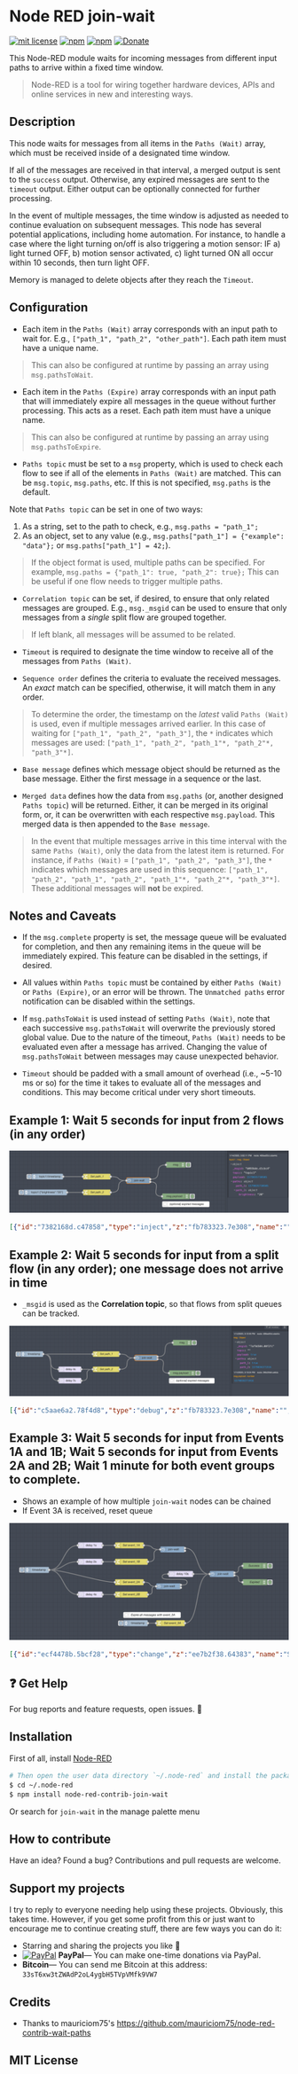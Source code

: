 # Node RED join-wait

[![mit license](https://badgen.net/badge/license/MIT/red)](https://github.com/dxdc/node-red-contrib-join-wait/blob/master/LICENSE)
[![npm](https://badgen.net/npm/v/node-red-contrib-join-wait)](https://www.npmjs.com/package/node-red-contrib-join-wait)
[![npm](https://badgen.net/npm/dt/node-red-contrib-join-wait)](https://www.npmjs.com/package/node-red-contrib-join-wait)
[![Donate](https://badgen.net/badge/Donate/PayPal/91BE09)](https://paypal.me/ddcaspi)

This Node-RED module waits for incoming messages from different input paths to arrive within a fixed time window.

> Node-RED is a tool for wiring together hardware devices, APIs and online services in new and interesting ways.

## Description

This node waits for messages from all items in the `Paths (Wait)` array, which must be received inside of a designated time window.

If all of the messages are received in that interval, a merged output is sent to the `success` output. Otherwise, any expired messages are sent to the `timeout` output. Either output can be optionally connected for further processing.

In the event of multiple messages, the time window is adjusted as needed to continue evaluation on subsequent messages. This node has several potential applications, including home automation. For instance, to handle a case where the light turning on/off is also triggering a motion sensor: IF a) light turned OFF, b) motion sensor activated, c) light turned ON all occur within 10 seconds, then turn light OFF.

Memory is managed to delete objects after they reach the `Timeout`.

## Configuration

- Each item in the `Paths (Wait)` array corresponds with an input path to wait for. E.g., `["path_1", "path_2", "other_path"]`. Each path item must have a unique name.

> This can also be configured at runtime by passing an array using `msg.pathsToWait`.

- Each item in the `Paths (Expire)` array corresponds with an input path that will immediately expire all messages in the queue without further processing. This acts as a reset. Each path item must have a unique name.

> This can also be configured at runtime by passing an array using `msg.pathsToExpire`.

- `Paths topic` must be set to a `msg` property, which is used to check each flow to see if all of the elements in `Paths (Wait)` are matched. This can be `msg.topic`, `msg.paths`, etc. If this is not specified, `msg.paths` is the default.

Note that `Paths topic` can be set in one of two ways:
1. As a string, set to the path to check, e.g., `msg.paths = "path_1";`
2. As an object, set to any value (e.g., `msg.paths["path_1"] = {"example": "data"};` or `msg.paths["path_1"] = 42;`).

> If the object format is used, multiple paths can be specified. For example, `msg.paths = {"path_1": true, "path_2": true};` This can be useful if one flow needs to trigger multiple paths.

- `Correlation topic` can be set, if desired, to ensure that only related messages are grouped. E.g., `msg._msgid` can be used to ensure that only messages from a *single* split flow are grouped together.

> If left blank, all messages will be assumed to be related.

- `Timeout` is required to designate the time window to receive all of the messages from `Paths (Wait)`.

- `Sequence order` defines the criteria to evaluate the received messages. An *exact* match can be specified, otherwise, it will match them in any order.

> To determine the order, the timestamp on the *latest* valid `Paths (Wait)` is used, even if multiple messages arrived earlier. In this case of waiting for `["path_1", "path_2", "path_3"]`, the `*` indicates which messages are used: `["path_1", "path_2", "path_1"*, "path_2"*, "path_3"*]`.

- `Base message` defines which message object should be returned as the base message. Either the first message in a sequence or the last.

- `Merged data` defines how the data from `msg.paths` (or, another designed `Paths topic`) will be returned. Either, it can be merged in its original form, or, it can be overwritten with each respective `msg.payload`. This merged data is then appended to the `Base message`.

> In the event that multiple messages arrive in this time interval with the same `Paths (Wait)`, only the data from the latest item is returned. For instance, if `Paths (Wait)` = `["path_1", "path_2", "path_3"]`, the `*` indicates which messages are used in this sequence: `["path_1", "path_2", "path_1", "path_2", "path_1"*, "path_2"*, "path_3"*]`. These additional messages will **not** be expired.

## Notes and Caveats

- If the `msg.complete` property is set, the message queue will be evaluated for completion, and then any remaining items in the queue will be immediately expired. This feature can be disabled in the settings, if desired.

- All values within `Paths topic` must be contained by either `Paths (Wait)` or `Paths (Expire)`, or an error will be thrown. The `Unmatched paths` error notification can be disabled within the settings.

- If `msg.pathsToWait` is used instead of setting `Paths (Wait)`, note that each successive `msg.pathsToWait` will overwrite the previously stored global value. Due to the nature of the timeout, `Paths (Wait)` needs to be evaluated even after a message has arrived. Changing the value of `msg.pathsToWait` between messages may cause unexpected behavior.

- `Timeout` should be padded with a small amount of overhead (i.e., ~5-10 ms or so) for the time it takes to evaluate all of the messages and conditions. This may become critical under very short timeouts.

## Example 1: Wait 5 seconds for input from 2 flows (in any order)

![Example 1](/docs/example1.png?raw=true "Example 1")

```json
[{"id":"7382168d.c47858","type":"inject","z":"fb783323.7e308","name":"","topic":"topic1","payload":"{\"brightness\":\"20\"}","payloadType":"json","repeat":"","crontab":"","once":false,"onceDelay":"","x":950,"y":1460,"wires":[["93c1545b.dca6f8"]]},{"id":"3b8f6807.956d78","type":"debug","z":"fb783323.7e308","name":"","active":true,"tosidebar":true,"console":false,"complete":"true","x":1610,"y":1320,"wires":[]},{"id":"5866d421.7eb66c","type":"inject","z":"fb783323.7e308","name":"","topic":"topic1","payload":"","payloadType":"date","repeat":"","crontab":"","once":false,"onceDelay":"","x":960,"y":1380,"wires":[["8d0b69cc.b2b228"]]},{"id":"337256a2.04446a","type":"debug","z":"fb783323.7e308","name":"","active":true,"tosidebar":true,"console":false,"tostatus":false,"complete":"payload","targetType":"msg","x":1610,"y":1480,"wires":[]},{"id":"8d0b69cc.b2b228","type":"change","z":"fb783323.7e308","name":"Set path_1","rules":[{"t":"set","p":"paths","pt":"msg","to":"path_1","tot":"str"}],"action":"","property":"","from":"","to":"","reg":false,"x":1210,"y":1380,"wires":[["959a4717.0b5138"]]},{"id":"93c1545b.dca6f8","type":"change","z":"fb783323.7e308","name":"Set path_2","rules":[{"t":"set","p":"paths","pt":"msg","to":"path_2","tot":"str"}],"action":"","property":"","from":"","to":"","reg":false,"x":1210,"y":1460,"wires":[["959a4717.0b5138"]]},{"id":"959a4717.0b5138","type":"join-wait","z":"fb783323.7e308","name":"","paths":"[\"path_1\", \"path_2\"]","pathsToExpire":"","ignoreUnmatched":false,"pathTopic":"paths","pathTopicType":"msg","correlationTopic":"","correlationTopicType":"msg","timeout":"5","timeoutUnits":"1000","exactOrder":"false","firstMsg":"true","mapPayload":"true","disableComplete":false,"x":1420,"y":1400,"wires":[["3b8f6807.956d78"],["337256a2.04446a"]]},{"id":"6ae4802.e40238","type":"comment","z":"fb783323.7e308","name":"(optional) expired messages","info":"","x":1660,"y":1520,"wires":[]}]
```

## Example 2: Wait 5 seconds for input from a split flow (in any order); one message does not arrive in time

- `_msgid` is used as the **Correlation topic**, so that flows from split queues can be tracked.

![Example 2](/docs/example2.png?raw=true "Example 2")

```json
[{"id":"c5aae6a2.78f4d8","type":"debug","z":"fb783323.7e308","name":"","active":true,"tosidebar":true,"console":false,"complete":"true","x":1590,"y":1440,"wires":[]},{"id":"4644d839.170ac8","type":"inject","z":"fb783323.7e308","name":"","topic":"","payload":"","payloadType":"date","repeat":"","crontab":"","once":false,"onceDelay":"","x":800,"y":1500,"wires":[["f785671e.2f1ac8","2869e698.5a1daa","373d1571.a4d5fa"]]},{"id":"3ed2d37b.3a852c","type":"debug","z":"fb783323.7e308","name":"","active":true,"tosidebar":true,"console":false,"tostatus":false,"complete":"payload","targetType":"msg","x":1590,"y":1600,"wires":[]},{"id":"f785671e.2f1ac8","type":"change","z":"fb783323.7e308","name":"Set path_1","rules":[{"t":"set","p":"paths","pt":"msg","to":"path_1","tot":"str"},{"t":"set","p":"payload","pt":"msg","to":"true","tot":"bool"}],"action":"","property":"","from":"","to":"","reg":false,"x":1190,"y":1500,"wires":[["c492296e.f80428"]]},{"id":"84493c9a.b98f9","type":"change","z":"fb783323.7e308","name":"Set path_2","rules":[{"t":"set","p":"paths","pt":"msg","to":"path_2","tot":"str"}],"action":"","property":"","from":"","to":"","reg":false,"x":1190,"y":1580,"wires":[["c492296e.f80428"]]},{"id":"c492296e.f80428","type":"join-wait","z":"fb783323.7e308","name":"","paths":"[\"path_1\", \"path_2\"]","pathsToExpire":"","pathTopic":"paths","pathTopicType":"msg","correlationTopic":"_msgid","correlationTopicType":"msg","timeout":"5","timeoutUnits":"1000","exactOrder":"false","firstMsg":"true","mapPayload":"true","x":1400,"y":1520,"wires":[["c5aae6a2.78f4d8"],["3ed2d37b.3a852c"]]},{"id":"a73abdd0.1bd6","type":"comment","z":"fb783323.7e308","name":"(optional) expired messages","info":"","x":1640,"y":1640,"wires":[]},{"id":"2869e698.5a1daa","type":"delay","z":"fb783323.7e308","name":"","pauseType":"delay","timeout":"4","timeoutUnits":"seconds","rate":"1","nbRateUnits":"1","rateUnits":"second","randomFirst":"1","randomLast":"5","randomUnits":"seconds","drop":false,"x":1000,"y":1580,"wires":[["84493c9a.b98f9"]]},{"id":"373d1571.a4d5fa","type":"delay","z":"fb783323.7e308","name":"","pauseType":"delay","timeout":"7","timeoutUnits":"seconds","rate":"1","nbRateUnits":"1","rateUnits":"second","randomFirst":"1","randomLast":"5","randomUnits":"seconds","drop":false,"x":1000,"y":1640,"wires":[["84493c9a.b98f9"]]}]
```

## Example 3: Wait 5 seconds for input from Events 1A and 1B; Wait 5 seconds for input from Events 2A and 2B; Wait 1 minute for both event groups to complete.

- Shows an example of how multiple `join-wait` nodes can be chained
- If Event 3A is received, reset queue

![Example 3](/docs/example3.png?raw=true "Example 3")

```json
[{"id":"ecf4478b.5bcf28","type":"change","z":"ee7b2f38.64383","name":"Set event_1B","rules":[{"t":"set","p":"name","pt":"msg","to":"event_1B","tot":"str"}],"action":"","property":"","from":"","to":"","reg":false,"x":760,"y":740,"wires":[["fb17fdab.13bc6"]]},{"id":"fb17fdab.13bc6","type":"join-wait","z":"ee7b2f38.64383","name":"","paths":"[\"event_1A\", \"event_1B\"]","pathsToExpire":"","ignoreUnmatched":false,"pathTopic":"name","pathTopicType":"msg","correlationTopic":"","correlationTopicType":"msg","timeout":"5","timeoutUnits":"1000","exactOrder":"false","firstMsg":"true","mapPayload":"true","disableComplete":false,"x":960,"y":680,"wires":[["8d4ce0e0.362b7"],[]]},{"id":"c264c765.36e3c8","type":"change","z":"ee7b2f38.64383","name":"Set event_1A","rules":[{"t":"set","p":"name","pt":"msg","to":"event_1A","tot":"str"}],"action":"","property":"","from":"","to":"","reg":false,"x":750,"y":660,"wires":[["fb17fdab.13bc6"]]},{"id":"6a032c55.883394","type":"delay","z":"ee7b2f38.64383","name":"","pauseType":"delay","timeout":"2","timeoutUnits":"seconds","rate":"1","nbRateUnits":"1","rateUnits":"second","randomFirst":"1","randomLast":"5","randomUnits":"seconds","drop":false,"x":560,"y":740,"wires":[["ecf4478b.5bcf28"]]},{"id":"8d4ce0e0.362b7","type":"join-wait","z":"ee7b2f38.64383","name":"","paths":"[\"event_1A\", \"event_1B\", \"event_2A\", \"event_2B\"]","pathsToExpire":"[\"event_3A\"]","ignoreUnmatched":false,"pathTopic":"name","pathTopicType":"msg","correlationTopic":"","correlationTopicType":"msg","timeout":"1","timeoutUnits":"60000","exactOrder":"false","firstMsg":"true","mapPayload":"false","disableComplete":false,"x":1200,"y":800,"wires":[["f4c5e7c1.831528"],["830ebf9c.f1588"]]},{"id":"2830e00c.06bde","type":"inject","z":"ee7b2f38.64383","name":"","topic":"","payload":"","payloadType":"date","repeat":"","crontab":"","once":false,"onceDelay":"","x":300,"y":780,"wires":[["4213bd84.2c68b4","6a032c55.883394","c47ba83d.c17548","d2839a03.b24e98"]]},{"id":"7e51b1f.75d755","type":"change","z":"ee7b2f38.64383","name":"Set event_2B","rules":[{"t":"set","p":"name","pt":"msg","to":"event_2B","tot":"str"}],"action":"","property":"","from":"","to":"","reg":false,"x":760,"y":900,"wires":[["4d466044.9e7ba"]]},{"id":"4213bd84.2c68b4","type":"change","z":"ee7b2f38.64383","name":"Set event_2A","rules":[{"t":"set","p":"name","pt":"msg","to":"event_2A","tot":"str"}],"action":"","property":"","from":"","to":"","reg":false,"x":750,"y":840,"wires":[["4d466044.9e7ba"]]},{"id":"c47ba83d.c17548","type":"delay","z":"ee7b2f38.64383","name":"","pauseType":"delay","timeout":"4","timeoutUnits":"seconds","rate":"1","nbRateUnits":"1","rateUnits":"second","randomFirst":"1","randomLast":"5","randomUnits":"seconds","drop":false,"x":560,"y":900,"wires":[["7e51b1f.75d755"]]},{"id":"4d466044.9e7ba","type":"join-wait","z":"ee7b2f38.64383","name":"","paths":"[\"event_2A\", \"event_2B\"]","pathsToExpire":"","ignoreUnmatched":false,"pathTopic":"name","pathTopicType":"msg","correlationTopic":"","correlationTopicType":"msg","timeout":"5","timeoutUnits":"1000","exactOrder":"false","firstMsg":"true","mapPayload":"true","disableComplete":false,"x":940,"y":860,"wires":[["89331b9.e9fbce8"],[]]},{"id":"a335f9be.14d698","type":"change","z":"ee7b2f38.64383","name":"Set event_3A","rules":[{"t":"set","p":"name","pt":"msg","to":"event_3A","tot":"str"}],"action":"","property":"","from":"","to":"","reg":false,"x":950,"y":1040,"wires":[["8d4ce0e0.362b7"]]},{"id":"b3d43a9c.4f0558","type":"inject","z":"ee7b2f38.64383","name":"","topic":"","payload":"","payloadType":"date","repeat":"","crontab":"","once":false,"onceDelay":"","x":780,"y":1040,"wires":[["a335f9be.14d698"]]},{"id":"830ebf9c.f1588","type":"debug","z":"ee7b2f38.64383","name":"Expired","active":true,"tosidebar":true,"console":false,"tostatus":true,"complete":"true","targetType":"full","x":1360,"y":840,"wires":[]},{"id":"f4c5e7c1.831528","type":"debug","z":"ee7b2f38.64383","name":"Success","active":true,"tosidebar":true,"console":false,"tostatus":false,"complete":"true","targetType":"full","x":1360,"y":760,"wires":[]},{"id":"89331b9.e9fbce8","type":"delay","z":"ee7b2f38.64383","name":"","pauseType":"delay","timeout":"10","timeoutUnits":"seconds","rate":"1","nbRateUnits":"1","rateUnits":"second","randomFirst":"1","randomLast":"5","randomUnits":"seconds","drop":false,"x":1000,"y":800,"wires":[["8d4ce0e0.362b7"]]},{"id":"d2839a03.b24e98","type":"delay","z":"ee7b2f38.64383","name":"","pauseType":"delay","timeout":"1","timeoutUnits":"seconds","rate":"1","nbRateUnits":"1","rateUnits":"second","randomFirst":"1","randomLast":"5","randomUnits":"seconds","drop":false,"x":560,"y":660,"wires":[["c264c765.36e3c8"]]},{"id":"69bf4156.8d7b8","type":"comment","z":"ee7b2f38.64383","name":"Expire all messages with event_3A","info":"","x":860,"y":1000,"wires":[]}]
```

## :question: Get Help

For bug reports and feature requests, open issues. :bug:

## Installation

First of all, install [Node-RED](http://nodered.org/docs/getting-started/installation)

```sh
# Then open the user data directory `~/.node-red` and install the package
$ cd ~/.node-red
$ npm install node-red-contrib-join-wait
```

Or search for `join-wait` in the manage palette menu

## How to contribute

Have an idea? Found a bug? Contributions and pull requests are welcome.

## Support my projects

I try to reply to everyone needing help using these projects. Obviously, this takes time. However, if you get some profit from this or just want to encourage me to continue creating stuff, there are few ways you can do it:

-   Starring and sharing the projects you like :rocket:
-   [![PayPal][badge_paypal]][paypal-donations] **PayPal**— You can make one-time donations via PayPal.
-   **Bitcoin**— You can send me Bitcoin at this address: `33sT6xw3tZWAdP2oL4ygbH5TVpVMfk9VW7`

## Credits

-   Thanks to mauriciom75's https://github.com/mauriciom75/node-red-contrib-wait-paths

## MIT License

[badge_paypal]: https://img.shields.io/badge/Donate-PayPal-blue.svg
[paypal-donations]: https://paypal.me/ddcaspi
